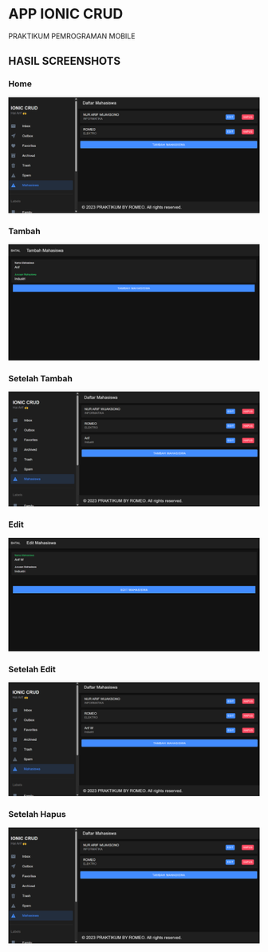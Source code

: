 # APP IONIC CRUD
PRAKTIKUM PEMROGRAMAN MOBILE

## HASIL SCREENSHOTS
### Home
![alt text](home.png) <br>
### Tambah
![alt text](tambah.png)<br>
### Setelah Tambah
![alt text](https://github.com/romeonaw/ionic-crud/blob/main/setelah%20tambah.png)<br>
### Edit
![alt text](edit.png)<br>
### Setelah Edit
![alt text](https://github.com/romeonaw/ionic-crud/blob/main/setelah%20edit.png)<br>

### Setelah Hapus
![alt text](home.png) <br>
